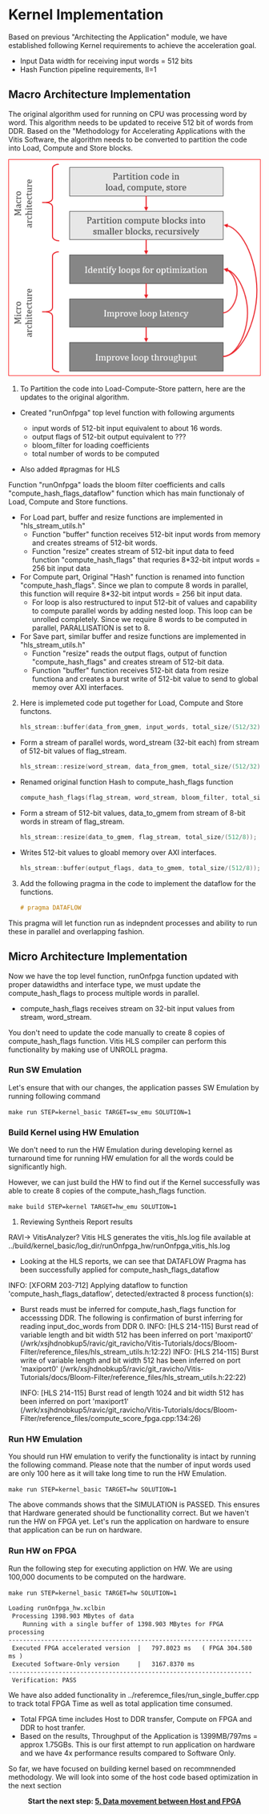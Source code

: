 
# Kernel Implementation

Based on previous "Architecting the Application" module, we have established following Kernel requirements to achieve the acceleration goal.

- Input Data width for receiving input words = 512 bits
- Hash Function pipeline requirements, II=1

## Macro Architecture Implementation

The original algorithm used for running on CPU was processing word by word. This algorithm needs to be updated to receive 512 bit of words from DDR. Based on the "Methodology for Accelerating Applications with the Vitis Software, the algorithm needs to be converted to partition the code into Load, Compute and Store blocks. 

 ![](./images/Methodology_HLS_1.PNG)


1. To Partition the code into Load-Compute-Store pattern, here are the updates to the original algorithm.
-   Created "runOnfpga" top level function with following arguments 
    - input words of 512-bit input equivalent to about 16 words. 
    - output flags of 512-bit output equivalent to ???
    - bloom_filter for loading coefficients
    - total number of words to be computed 

- Also added #pragmas for HLS 

Function "runOnfpga" loads the bloom filter coefficients and calls "compute_hash_flags_dataflow" function which has main functionaly of Load, Compute and Store functions.


- For Load part, buffer and resize functions are implemented in "hls_stream_utils.h"
    - Function "buffer" function receives 512-bit input words from memory and creates streams of 512-bit words.
    - Function "resize" creates stream of 512-bit input data to feed function "compute_hash_flags" that requries 8*32-bit intput words = 256 bit input data
- For Compute part, Original "Hash" function is renamed into function "compute_hash_flags". Since we plan to compute 8 words in parallel, this function will require 8*32-bit intput words = 256 bit input data. 
    -   For loop is also restructured to input 512-bit of values and capability to compute parallel words by adding nested loop. This loop can be unrolled completely. Since we require 8 words to be computed in parallel, PARALLISATION is set to 8. 
- For Save part, similar buffer and resize functions are implemented in "hls_stream_utils.h"
    - Function "resize" reads the output flags, output of function "compute_hash_flags" and creates stream of 512-bit data.
    - Function "buffer" function receives 512-bit data from resize functiona and creates a burst write of 512-bit value to send to global memoy over AXI interfaces.

2. Here is implemeted code put together for Load, Compute and Store functons.

    ```cpp
    hls_stream::buffer(data_from_gmem, input_words, total_size/(512/32));
    ```
- Form a stream of parallel words, word_stream (32-bit each) from stream of 512-bit values of flag_stream.

    ```cpp
    hls_stream::resize(word_stream, data_from_gmem, total_size/(512/32));
    ```
- Renamed original function Hash to compute_hash_flags function
    ```cpp
    compute_hash_flags(flag_stream, word_stream, bloom_filter, total_size);
    ```
- Form a stream of 512-bit values, data_to_gmem from stream of 8-bit words in stream of flag_stream.
    ```cpp
    hls_stream::resize(data_to_gmem, flag_stream, total_size/(512/8));
    ```
- Writes 512-bit values to gloabl memory over AXI interfaces.
    ```cpp
    hls_stream::buffer(output_flags, data_to_gmem, total_size/(512/8));
    ```

3. Add the following pragma in the code to implement the dataflow for the functions. 
    ```cpp 
    # pragma DATAFLOW
    ```
This pragma will let function run as indepndent processes and ability to run these in parallel and overlapping fashion. 


## Micro Architecture Implementation

Now we have the top level function, runOnfpga function updated with proper datawidths and interface type, we must update the compute_hash_flags to process multiple words in parallel. 
- compute_hash_flags receives stream on 32-bit input values from stream, word_stream. 

You don't need to update the code manually to create 8 copies of compute_hash_flags function. Vitis HLS compiler can perform this functionality by making use of UNROLL pragma. 

### Run SW Emulation 

Let's ensure that with our changes, the application passes SW Emulation by running following command 

``` make run STEP=kernel_basic TARGET=sw_emu SOLUTION=1 ```

### Build Kernel using HW Emulation 

We don't need to run the HW Emulation during developing kernel as turnaround time for running HW emulation for all the words could be significantly high. 

However, we can just build the HW to find out if the Kernel successfully was able to create 8 copies of the compute_hash_flags function.

``` make build STEP=kernel TARGET=hw_emu SOLUTION=1 ```

1. Reviewing Syntheis Report results 

RAVI-> VitisAnalyzer?
Vitis HLS generates the vitis_hls.log file available at 
    ../build/kernel_basic/log_dir/runOnfpga_hw/runOnfpga_vitis_hls.log

-   Looking at the HLS reports, we can see that DATAFLOW Pragma has been successfully applied for compute_hash_flags_dataflow 

INFO: [XFORM 203-712] Applying dataflow to function 'compute_hash_flags_dataflow', detected/extracted 8 process function(s):

-   Burst reads must be inferred for compute_hash_flags function for accesssing DDR. The following is confirmation of burst inferring for reading input_doc_words from DDR 0.
INFO: [HLS 214-115] Burst read of variable length and bit width 512 has been inferred on port 'maxiport0' (/wrk/xsjhdnobkup5/ravic/git_ravicho/Vitis-Tutorials/docs/Bloom-Filter/reference_files/hls_stream_utils.h:12:22)
INFO: [HLS 214-115] Burst write of variable length and bit width 512 has been inferred on port 'maxiport0' (/wrk/xsjhdnobkup5/ravic/git_ravicho/Vitis-Tutorials/docs/Bloom-Filter/reference_files/hls_stream_utils.h:22:22)

    INFO: [HLS 214-115] Burst read of length 1024 and bit width 512 has been inferred on port 'maxiport1' (/wrk/xsjhdnobkup5/ravic/git_ravicho/Vitis-Tutorials/docs/Bloom-Filter/reference_files/compute_score_fpga.cpp:134:26)

### Run HW Emulation 

You should run HW emulation to verify the functionality is intact by running the following command. Please note that the number of input words used are only 100 here as it will take long time to run the HW Emulation. 

``` make run STEP=kernel_basic TARGET=hw SOLUTION=1 ```

The above commands shows that the SIMULATION is PASSED. This ensures that Hardware generated should be functionallity correct. But we haven't run the HW on FPGA yet. Let's run the application on hardware to ensure that application can be run on hardware. 

### Run HW on FPGA

Run the following step for executing appliction on HW. We are using 100,000 documents to be computed on the hardware.

``` make run STEP=kernel_basic TARGET=hw SOLUTION=1 ```

```
Loading runOnfpga_hw.xclbin
 Processing 1398.903 MBytes of data
    Running with a single buffer of 1398.903 MBytes for FPGA processing
--------------------------------------------------------------------
 Executed FPGA accelerated version  |   797.8023 ms   ( FPGA 304.580 ms )
 Executed Software-Only version     |   3167.8370 ms
--------------------------------------------------------------------
 Verification: PASS
```

We have also added functionality in ../referemce_files/run_single_buffer.cpp to track total FPGA Time as well as total application time consumed. 
- Total FPGA time includes Host to DDR transfer, Compute on FPGA and DDR to host tranfer.
- Based on the results, Throughput of the Application is 1399MB/797ms = approx 1.75GBs. This is our first attempt to run application on hardware and we have 4x performance results compared to Software Only.

So far, we have focused on building kernel based on recommnended methodology. We will look into some of the host code based optimization in the next section



<p align="center"><b>
Start the next step: <a href="./5_data-movement.md"> 5. Data movement between Host and FPGA </a>
</b></p>

